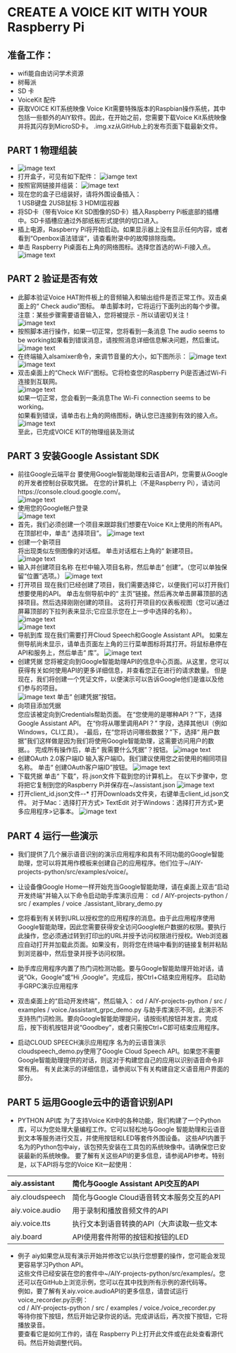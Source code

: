 # CREATE A VOICE KIT WITH YOUR Raspberry Pi
## 准备工作：
- wifi能自由访问学术资源
- 树莓派
- SD 卡
- VoiceKit 配件
- 获取VOICE KIT系统映像
Voice Kit需要特殊版本的Raspbian操作系统，其中包括一些额外的AIY软件。因此，在开始之前，您需要下载Voice Kit系统映像并将其闪存到MicroSD卡。
.img.xz从GitHub上的发布页面下载最新文件。
## PART 1 物理组装  
- ![image text](https://github.com/gorgeousCa/Dayup/blob/master/Voice%20Kit/IMG_20190531_210459.jpg)  
- 打开盒子，可见有如下配件：
![iamge text](https://github.com/gorgeousCa/Dayup/blob/master/Voice%20Kit/IMG_20190531_213101.jpg)
- 按照官网链接并组装：
![image text](https://github.com/gorgeousCa/Dayup/blob/master/Voice%20Kit/tp.png)
- 现在您的盒子已组装好，请将外围设备插入：  
1 USB键盘   2USB鼠标   3 HDMI监视器  
- 将SD卡（带有Voice Kit SD图像的SD卡）插入Raspberry Pi板底部的插槽中。SD卡插槽应通过外部纸板形式提供的切口进入。
- 插上电源，Raspberry Pi将开始启动。如果显示器上没有显示任何内容，或者看到“Openbox语法错误”，请查看附录中的故障排除指南。    
- 单击 Raspberry Pi桌面右上角的网络图标。选择您首选的Wi-Fi接入点。    
![image text](https://github.com/gorgeousCa/Dayup/blob/master/Voice%20Kit/%E6%A1%8C%E9%9D%A2.PNG)

## PART 2 验证是否有效
- 此脚本验证Voice HAT附件板上的音频输入和输出组件是否正常工作。双击桌面上的“ Check audio”图标。
单击脚本时，它将运行下面列出的每个步骤。注意：某些步骤需要语音输入，您将被提示 - 所以请密切关注！      
![image text](https://github.com/gorgeousCa/Dayup/blob/master/Voice%20Kit/a1.png)      
- 按照脚本进行操作，如果一切正常，您将看到一条消息 The audio seems to be working如果看到错误消息，请按照消息详细信息解决问题，然后重试。  
![image text](https://github.com/gorgeousCa/Dayup/blob/master/Voice%20Kit/a2.png)
- 在终端输入alsamixer命令，来调节音量的大小，如下图所示：
![image text](https://github.com/gorgeousCa/Dayup/blob/master/Voice%20Kit/2.png)
![image text](https://github.com/gorgeousCa/Dayup/blob/master/Voice%20Kit/1.png)
- 双击桌面上的“Check WiFi”图标。它将检查您的Raspberry Pi是否通过Wi-Fi连接到互联网。  
![image text](https://github.com/gorgeousCa/Dayup/blob/master/Voice%20Kit/w1.png)  
如果一切正常，您会看到一条消息The Wi-Fi connection seems to be working。  
如果看到错误，请单击右上角的网络图标，确认您已连接到有效的接入点。  
![image text](https://github.com/gorgeousCa/Dayup/blob/master/Voice%20Kit/w2.png)  
至此，已完成VOICE KIT的物理组装及测试
## PART 3 安装Google Assistant SDK
- 前往Google云端平台
要使用Google智能助理和云语音API，您需要从Google的开发者控制台获取凭据。
在您的计算机上（不是Raspberry Pi），请访问https://console.cloud.google.com/。  
![image text](https://github.com/gorgeousCa/Dayup/blob/master/Voice%20Kit/dl.png) 
- 使用您的Google帐户登录    
![image text](https://github.com/gorgeousCa/Dayup/blob/master/Voice%20Kit/%E5%AF%86%E7%A0%81.PNG)
- 首先，我们必须创建一个项目来跟踪我们想要在Voice Kit上使用的所有API。在顶部栏中，单击“ 选择项目”。
![image text](https://github.com/gorgeousCa/Dayup/blob/master/Voice%20Kit/3.png)
- 创建一个新项目  
将出现类似左侧图像的对话框。
单击对话框右上角的“ 新建项目。
![image text](https://github.com/gorgeousCa/Dayup/blob/master/Voice%20Kit/%E6%96%B0%E5%BB%BA%E9%A1%B9%E7%9B%AE.PNG)
- 输入并创建项目名称
在栏中输入项目名称，然后单击“ 创建”。（您可以单独保留“位置”选项。）
![image text](https://github.com/gorgeousCa/Dayup/blob/master/Voice%20Kit/%E5%88%9B%E5%BB%BA%E9%A1%B9%E7%9B%AE.PNG)
- 打开项目
现在我们已经创建了项目，我们需要选择它，以便我们可以打开我们想要使用的API。
单击左侧导航中的“ 主页”链接。然后再次单击屏幕顶部的选择项目。然后选择刚刚创建的项目。
这将打开项目的仪表板视图（您可以通过屏幕顶部的下拉列表来显示;它应显示您在上一步中选择的名称）。
![image text](https://github.com/gorgeousCa/Dayup/blob/master/Voice%20Kit/voice073.jpg)  
![image text](https://github.com/gorgeousCa/Dayup/blob/master/Voice%20Kit/voice074.jpg)
- 导航到库
现在我们需要打开Cloud Speech和Google Assistant API。
如果左侧导航尚未显示，请单击页面左上角的三行菜单图标将其打开。将鼠标悬停在API和服务上，然后单击“ 库”。
![image text](https://github.com/gorgeousCa/Dayup/blob/master/Voice%20Kit/API.PNG)
- 创建凭据
您将被定向到Google智能助理API的信息中心页面。从这里，您可以获得有关如何使用API的更多详细信息，并查看您正在进行的请求数量。
但是现在，我们将创建一个凭证文件，以便演示可以告诉Google他们是谁以及他们参与的项目。  
![image text](https://github.com/gorgeousCa/Dayup/blob/master/Voice%20Kit/voice076.jpg)
单击“ 创建凭据”按钮。
- 向项目添加凭据  
您应该被定向到Credentials帮助页面。
在“您使用的是哪种API？”下，选择Google Assistant API。
在“你将从哪里调用API？” 字段，选择其他UI（例如Windows，CLI工具）。
-最后，在“您将访问哪些数据？”下，选择“ 用户数据”我们这样做是因为我们将使用Google智能助理，这需要访问用户的数据。。
完成所有操作后，单击“ 我需要什么凭据”？按钮。
![image text](https://github.com/gorgeousCa/Dayup/blob/master/Voice%20Kit/%E5%87%AD%E6%8D%AE.PNG)
- 创建OAuth 2.0客户端ID
输入客户端ID。我们建议使用您之前使用的相同项目名称。
单击“ 创建OAuth客户端ID”按钮。
![image text](https://github.com/gorgeousCa/Dayup/blob/master/Voice%20Kit/%E5%87%AD%E6%8D%AE.PNG)
- 下载凭据
单击“ 下载”，将.json文件下载到您的计算机上。
在以下步骤中，您将把它复制到您的Raspberry Pi并保存在~/assistant.json
![image text](https://github.com/gorgeousCa/Dayup/blob/master/Voice%20Kit/voice080.jpg)
- 打开client_id.json文件--*
打开Downloads文件夹，右键单击client_id.json文件。
对于Mac：选择打开方式> TextEdit
对于Windows：选择打开方式>更多应用程序>记事本。
![image text](https://github.com/gorgeousCa/Dayup/blob/master/Voice%20Kit/voice081.jpg)
## PART 4  运行一些演示  
- 我们提供了几个展示语音识别的演示应用程序和具有不同功能的Google智能助理，您可以将其用作模板来创建自己的应用程序。他们位于~/AIY-projects-python/src/examples/voice/。
- 让设备像Google Home一样开始充当Google智能助理，请在桌面上双击“启动开发终端”并输入以下命令启动助手库演示应用：
cd / AIY-projects-python / src / examples / voice
./assistant_library_demo.py
- 您将看到有关转到URL以授权您的应用程序的消息。由于此应用程序使用Google智能助理，因此您需要获得安全访问Google帐户数据的权限。要执行此操作，您必须通过转到打印出的URL并授予访问权限进行授权。Web浏览器应自动打开并加载此页面。如果没有，则将您在终端中看到的链接复制并粘贴到浏览器中，然后登录并授予访问权限。


- 助手库应用程序内置了热门词检测功能。要与Google智能助理开始对话，请说“Ok，Google”或“Hi ,Google”。完成后，按Ctrl+C结束应用程序。
启动助手GRPC演示应用程序
- 双击桌面上的“启动开发终端”，然后输入：
cd / AIY-projects-python / src / examples / voice./assistant_grpc_demo.py
与助手库演示不同，此演示不支持热门词检测。要向Google智能助理提问，请按街机按钮并发言。完成后，按下街机按钮并说“Goodbey”，或者只需按Ctrl+C即可结束应用程序。


- 启动CLOUD SPEECH演示应用程序
名为的云语音演示cloudspeech_demo.py使用了Google Cloud Speech API。如果您不需要Google智能助理提供的对话，则这对于构建您自己的应用以识别语音命令非常有用。
有关此演示的详细信息，请参阅以下有关构建自定义语音用户界面的部分。

## PART 5 运用Google云中的语音识别API
- PYTHON API库
为了支持Voice Kit中的各种功能，我们构建了一个Python库，可以为您处理大量编程工作。它可以轻松地与Google 智能助理和云语音到文本等服务进行交互，并使用按钮和LED等套件外围设备。
这些API内置于名为的Python包中aiy，该包预先安装在工具包的系统映像中。请确保您已安装最新的系统映像。
要了解有关这些API的更多信息，请参阅API参考。特别是，以下API将与您的Voice Kit一起使用：

|aiy.assistant|简化与Google Assistant API交互的API|
| :--- | :--- |
|aiy.cloudspeech|简化与Google Cloud语音转文本服务交互的API|
|aiy.voice.audio|用于录制和播放音频文件的API|
|aiy.voice.tts|执行文本到语音转换的API（大声读取一些文本|
|aiy.board|API使用套件附带的按钮和按钮的LED|
- 例子
aiy如果您从现有演示开始并修改它以执行您想要的操作，您可能会发现更容易学习Python API。  
这些文件已经安装在您的套件中~/AIY-projects-python/src/examples/。您还可以在GitHub上浏览示例，您可以在其中找到所有示例的源代码等。  
例如，要了解有关aiy.voice.audioAPI的更多信息，请尝试运行voice_recorder.py示例：    
cd / AIY-projects-python / src / examples / voice./voice_recorder.py    
等待你按下按钮，然后开始记录你说的话。完成讲话后，再次按下按钮，它将播放录音。  
要查看它是如何工作的，请在 Raspberry Pi上打开此文件或在此处查看源代码。然后开始调整代码。 
